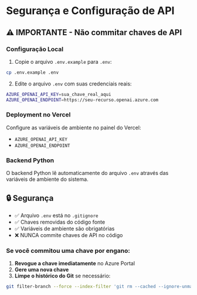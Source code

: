 # Segurança e Configuração de API

## ⚠️ IMPORTANTE - Não commitar chaves de API

### Configuração Local

1. Copie o arquivo `.env.example` para `.env`:
```bash
cp .env.example .env
```

2. Edite o arquivo `.env` com suas credenciais reais:
```bash
AZURE_OPENAI_API_KEY=sua_chave_real_aqui
AZURE_OPENAI_ENDPOINT=https://seu-recurso.openai.azure.com
```

### Deployment no Vercel

Configure as variáveis de ambiente no painel do Vercel:
- `AZURE_OPENAI_API_KEY`
- `AZURE_OPENAI_ENDPOINT`

### Backend Python

O backend Python lê automaticamente do arquivo `.env` através das variáveis de ambiente do sistema.

## 🔒 Segurança

- ✅ Arquivo `.env` está no `.gitignore`
- ✅ Chaves removidas do código fonte
- ✅ Variáveis de ambiente são obrigatórias
- ❌ NUNCA commite chaves de API no código

### Se você commitou uma chave por engano:

1. **Revogue a chave imediatamente** no Azure Portal
2. **Gere uma nova chave**
3. **Limpe o histórico do Git** se necessário:
```bash
git filter-branch --force --index-filter 'git rm --cached --ignore-unmatch arquivo_com_chave.py' --prune-empty --tag-name-filter cat -- --all
```
